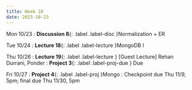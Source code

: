 ```yaml
---
title: Week 10
date: 2023-10-23
---
```


Mon 10/23
: **Discussion 8**{: .label .label-disc }Normalization + ER

Tue 10/24
: **Lecture 18**{: .label .label-lecture }MongoDB I

Thu 10/26
: **Lecture 19**{: .label .label-lecture } \[Guest Lecture\] Rehan Durrani, Ponder
: **Project 3**{: .label .label-proj-due } Due

Fri 10/27
: **Project 4**{: .label .label-proj }Mongo
  : Checkpoint due Thu 11/9, 5pm; final due Thu 11/30, 5pm
